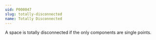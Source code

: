 ```yaml
---
uid: P000047
slug: totally-disconnected
name: Totally Disconnected
---
```

A space is totally disconnected if the only components are single points.

